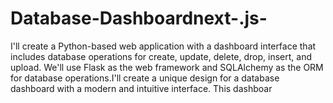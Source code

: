# Database-Dashboardnext-.js-
I'll create a Python-based web application with a dashboard interface that includes database operations for create, update, delete, drop, insert, and upload. We'll use Flask as the web framework and SQLAlchemy as the ORM for database operations.I'll create a unique design for a database dashboard with a modern and intuitive interface. This dashboar
